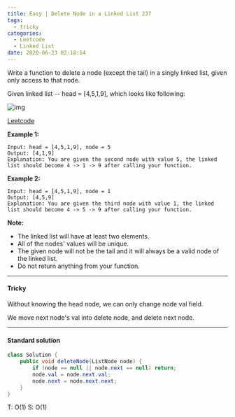 ```yaml
---
title: Easy | Delete Node in a Linked List 237
tags:
  - tricky
categories:
  - Leetcode
  - Linked List
date: 2020-06-23 02:18:14
---
```


Write a function to delete a node (except the tail) in a singly linked list, given only access to that node.

Given linked list -- head = [4,5,1,9], which looks like following:

![img](https://assets.leetcode.com/uploads/2018/12/28/237_example.png)

[Leetcode](https://leetcode.com/problems/delete-node-in-a-linked-list/)

<!--more-->

**Example 1:**

```
Input: head = [4,5,1,9], node = 5
Output: [4,1,9]
Explanation: You are given the second node with value 5, the linked list should become 4 -> 1 -> 9 after calling your function.
```

**Example 2:**

```
Input: head = [4,5,1,9], node = 1
Output: [4,5,9]
Explanation: You are given the third node with value 1, the linked list should become 4 -> 5 -> 9 after calling your function.
```

**Note:**

- The linked list will have at least two elements.
- All of the nodes' values will be unique.
- The given node will not be the tail and it will always be a valid node of the linked list.
- Do not return anything from your function.

---

#### Tricky 

Without knowing the head node, we can only change node val field.

We move next node's val into delete node, and delete next node.

---

#### Standard solution  

```java
class Solution {
    public void deleteNode(ListNode node) {
        if (node == null || node.next == null) return;
        node.val = node.next.val;
        node.next = node.next.next;
    }
}
```

T: O(1)			S: O(1)